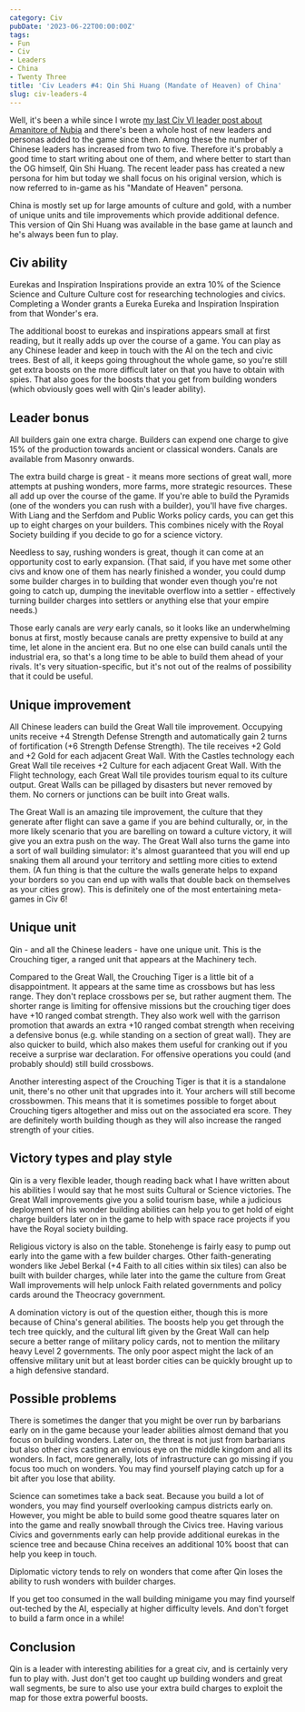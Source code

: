 ```yaml
---
category: Civ
pubDate: '2023-06-22T00:00:00Z'
tags:
- Fun
- Civ
- Leaders
- China
- Twenty Three
title: 'Civ Leaders #4: Qin Shi Huang (Mandate of Heaven) of China'
slug: civ-leaders-4
---
```

Well, it's been a while since I wrote [my last Civ VI leader post about Amanitore of Nubia](/civ-leaders-3-amanitore-of-nubia) and there's been a whole host of new leaders and personas added to the game since then. Among these the number of Chinese leaders has increased from two to five. Therefore it's probably a good time to start writing about one of them, and where better to start than the OG himself, Qin Shi Huang. The recent leader pass has created a new persona for him but today we shall focus on his original version, which is now referred to in-game as his "Mandate of Heaven" persona.

China is mostly set up for large amounts of culture and gold, with a number of unique units and tile improvements which provide additional defence. This version of Qin Shi Huang was available in the base game at launch and he's always been fun to play.

## Civ ability

 Eurekas and Inspiration Inspirations provide an extra 10% of the Science Science and Culture Culture cost for researching technologies and civics. Completing a Wonder grants a Eureka Eureka and Inspiration Inspiration from that Wonder's era.
 
 The additional boost to eurekas and inspirations appears small at first reading, but it really adds up over the course of a game. You can play as any Chinese leader and keep in touch with the AI on the tech and civic trees. Best of all, it keeps going throughout the whole game, so you're still get extra boosts on the more difficult later on that you have to obtain with spies. That also goes for the boosts that you get from building wonders (which obviously goes well with Qin's leader ability). 

## Leader bonus

All builders gain one extra charge. Builders can expend one charge to give 15% of the production towards ancient or classical wonders. Canals are available from Masonry onwards.

The extra build charge is great - it means more sections of great wall, more attempts at pushing wonders, more farms, more strategic resources. These all add up over the course of the game. If you're able to build the Pyramids (one of the wonders you can rush with a builder), you'll have five charges. With Liang and the Serfdom and Public Works policy cards, you can get this up to eight charges on your builders. This combines nicely with the Royal Society building if you decide to go for a science victory. 

Needless to say, rushing wonders is great, though it can come at an opportunity cost to early expansion. (That said, if you have met some other civs and know one of them has nearly finished a wonder, you could dump some builder charges in to building that wonder even though you're not going to catch up, dumping the inevitable overflow into a settler - effectively turning builder charges into settlers or anything else that your empire needs.)

Those early canals are _very_ early canals, so it looks like an underwhelming bonus at first, mostly because canals are pretty expensive to build at any time, let alone in the ancient era. But no one else can build canals until the industrial era, so that's a long time to be able to build them ahead of your rivals. It's very situation-specific, but it's not out of the realms of possibility that it could be useful. 

## Unique improvement

All Chinese leaders can build the Great Wall tile improvement. Occupying units receive +4 Strength Defense Strength and automatically gain 2 turns of fortification (+6 Strength Defense Strength). The tile receives +2 Gold and +2 Gold for each adjacent Great Wall. With the Castles technology each Great Wall tile receives +2 Culture for each adjacent Great Wall. With the Flight technology, each Great Wall tile provides tourism equal to its culture output. Great Walls can be pillaged by disasters but never removed by them. No corners or junctions can be built into Great walls. 

The Great Wall is an amazing tile improvement, the culture that they generate after flight can save a game if you are behind culturally, or, in the more likely scenario that you are barelling on toward a culture victory, it will give you an extra push on the way. The Great Wall also turns the game into a sort of wall building simulator: it's almost guaranteed that you will end up snaking them all around your territory and settling more cities to extend them. (A fun thing is that the culture the walls generate helps to expand your borders so you can end up with walls that double back on themselves as your cities grow). This is definitely one of the most entertaining meta-games in Civ 6!

## Unique unit

Qin - and all the Chinese leaders - have one unique unit. This is the Crouching tiger, a ranged unit that appears at the Machinery tech.

Compared to the Great Wall, the Crouching Tiger is a little bit of a disappointment. It appears at the same time as crossbows but has less range. They don't replace crossbows per se, but rather augment them. The shorter range is limiting for offensive missions but the crouching tiger does have +10 ranged combat strength. They also work well with the garrison promotion that awards an extra +10 ranged combat strength when receiving a defensive bonus (e.g. while standing on a section of great wall). They are also quicker to build, which also makes them useful for cranking out if you receive a surprise war declaration. For offensive operations you could (and probably should) still build crossbows.

Another interesting aspect of the Crouching Tiger is that it is a standalone unit, there's no other unit that upgrades into it. Your archers will still become crossbowmen. This means that it is sometimes possible to forget about Crouching tigers altogether and miss out on the associated era score. They are definitely worth building though as they will also increase the ranged strength of your cities. 

## Victory types and play style

Qin is a very flexible leader, though reading back what I have written about his abilities I would say that he most suits Cultural or Science victories. The Great Wall improvements give you a solid tourism base, while a judicious deployment of his wonder building abilities can help you to get hold of eight charge builders later on in the game to help with space race projects if you have the Royal society building.

Religious victory is also on the table. Stonehenge is fairly easy to pump out early into the game with a few builder charges. Other faith-generating wonders like Jebel Berkal (+4 Faith to all cities within six tiles) can also be built with builder charges, while later into the game the culture from Great Wall improvements will help unlock Faith related governments and policy cards around the Theocracy government.

A domination victory is out of the question either, though this is more because of China's general abilities. The boosts help you get through the tech tree quickly, and the cultural lift given by the Great Wall can help secure a better range of military policy cards, not to mention the military heavy Level 2 governments. The only poor aspect might the lack of an offensive military unit but at least border cities can be quickly brought up to a high defensive standard. 

## Possible problems
There is sometimes the danger that you might be over run by barbarians early on in the game because your leader abilities almost demand that you focus on building wonders. Later on, the threat is not just from barbarians but also other civs casting an envious eye on the middle kingdom and all its wonders. In fact, more generally, lots of infrastructure can go missing if you focus too much on wonders. You may find yourself playing catch up for a bit after you lose that ability.

Science can sometimes take a back seat. Because you build a lot of wonders, you may find yourself overlooking campus districts early on. However, you might be able to build some good theatre squares later on into the game and really snowball through the Civics tree. Having various Civics and governments early can help provide additional eurekas in the science tree and because China receives an additional 10% boost that can help you keep in touch. 

Diplomatic victory tends to rely on wonders that come after Qin loses the ability to rush wonders with builder charges. 

If you get too consumed in the wall building minigame you may find yourself out-teched by the AI, especially at higher difficulty levels. And don't forget to build a farm once in a while!

## Conclusion

Qin is a leader with interesting abilities for a great civ, and is certainly very fun to play with. Just don't get too caught up building wonders and great wall segments, be sure to also use your extra build charges to exploit the map for those extra powerful boosts.